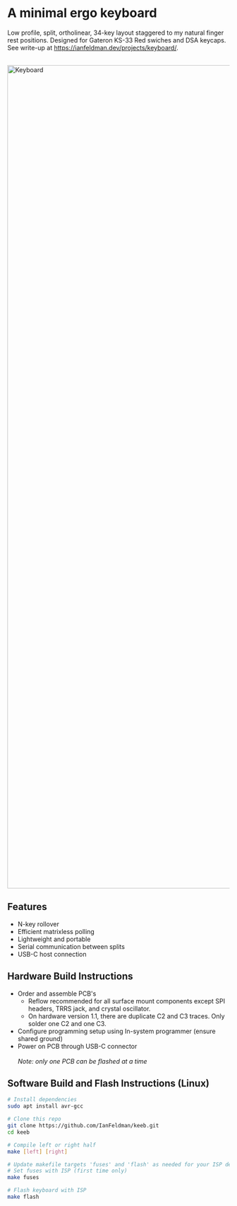 # A minimal ergo keyboard
Low profile, split, ortholinear, 34-key layout staggered to my natural finger rest positions. Designed for Gateron KS-33 Red swiches and DSA keycaps.
See write-up at https://ianfeldman.dev/projects/keyboard/.
<br><br>

<img width="1860" alt="Keyboard" src="https://github.com/user-attachments/assets/0d0769d0-1ac2-4d26-b064-92777ad31b67"/>

## Features
- N-key rollover
- Efficient matrixless polling
- Lightweight and portable
- Serial communication between splits
- USB-C host connection

## Hardware Build Instructions
- Order and assemble PCB's
  - Reflow recommended for all surface mount components except SPI headers, TRRS jack, and crystal oscillator.
  - On hardware version 1.1, there are duplicate C2 and C3 traces. Only solder one C2 and one C3.
- Configure programming setup using In-system programmer (ensure shared ground)
- Power on PCB through USB-C connector
<br><br> _Note: only one PCB can be flashed at a time_

## Software Build and Flash Instructions (Linux)
```sh
# Install dependencies
sudo apt install avr-gcc

# Clone this repo
git clone https://github.com/IanFeldman/keeb.git
cd keeb

# Compile left or right half
make [left] [right]

# Update makefile targets 'fuses' and 'flash' as needed for your ISP device
# Set fuses with ISP (first time only)
make fuses

# Flash keyboard with ISP
make flash
```
